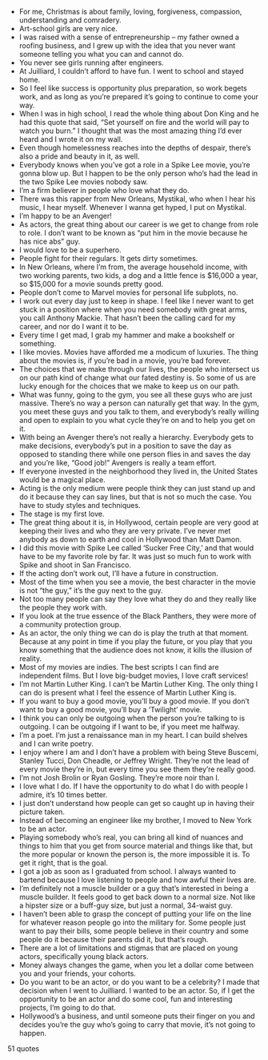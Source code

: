  - For me, Christmas is about family, loving, forgiveness, compassion, understanding and comradery.
 - Art-school girls are very nice.
 - I was raised with a sense of entrepreneurship – my father owned a roofing business, and I grew up with the idea that you never want someone telling you what you can and cannot do.
 - You never see girls running after engineers.
 - At Juilliard, I couldn’t afford to have fun. I went to school and stayed home.
 - So I feel like success is opportunity plus preparation, so work begets work, and as long as you’re prepared it’s going to continue to come your way.
 - When I was in high school, I read the whole thing about Don King and he had this quote that said, “Set yourself on fire and the world will pay to watch you burn.” I thought that was the most amazing thing I’d ever heard and I wrote it on my wall.
 - Even though homelessness reaches into the depths of despair, there’s also a pride and beauty in it, as well.
 - Everybody knows when you’ve got a role in a Spike Lee movie, you’re gonna blow up. But I happen to be the only person who’s had the lead in the two Spike Lee movies nobody saw.
 - I’m a firm believer in people who love what they do.
 - There was this rapper from New Orleans, Mystikal, who when I hear his music, I hear myself. Whenever I wanna get hyped, I put on Mystikal.
 - I’m happy to be an Avenger!
 - As actors, the great thing about our career is we get to change from role to role. I don’t want to be known as “put him in the movie because he has nice abs” guy.
 - I would love to be a superhero.
 - People fight for their regulars. It gets dirty sometimes.
 - In New Orleans, where I’m from, the average household income, with two working parents, two kids, a dog and a little fence is $16,000 a year, so $15,000 for a movie sounds pretty good.
 - People don’t come to Marvel movies for personal life subplots, no.
 - I work out every day just to keep in shape. I feel like I never want to get stuck in a position where when you need somebody with great arms, you call Anthony Mackie. That hasn’t been the calling card for my career, and nor do I want it to be.
 - Every time I get mad, I grab my hammer and make a bookshelf or something.
 - I like movies. Movies have afforded me a modicum of luxuries. The thing about the movies is, if you’re bad in a movie, you’re bad forever.
 - The choices that we make through our lives, the people who intersect us on our path kind of change what our fated destiny is. So some of us are lucky enough for the choices that we make to keep us on our path.
 - What was funny, going to the gym, you see all these guys who are just massive. There’s no way a person can naturally get that way. In the gym, you meet these guys and you talk to them, and everybody’s really willing and open to explain to you what cycle they’re on and to help you get on it.
 - With being an Avenger there’s not really a hierarchy. Everybody gets to make decisions, everybody’s put in a position to save the day as opposed to standing there while one person flies in and saves the day and you’re like, “Good job!” Avengers is really a team effort.
 - If everyone invested in the neighborhood they lived in, the United States would be a magical place.
 - Acting is the only medium were people think they can just stand up and do it because they can say lines, but that is not so much the case. You have to study styles and techniques.
 - The stage is my first love.
 - The great thing about it is, in Hollywood, certain people are very good at keeping their lives and who they are very private. I’ve never met anybody as down to earth and cool in Hollywood than Matt Damon.
 - I did this movie with Spike Lee called ‘Sucker Free City,’ and that would have to be my favorite role by far. It was just so much fun to work with Spike and shoot in San Francisco.
 - If the acting don’t work out, I’ll have a future in construction.
 - Most of the time when you see a movie, the best character in the movie is not “the guy,” it’s the guy next to the guy.
 - Not too many people can say they love what they do and they really like the people they work with.
 - If you look at the true essence of the Black Panthers, they were more of a community protection group.
 - As an actor, the only thing we can do is play the truth at that moment. Because at any point in time if you play the future, or you play that you know something that the audience does not know, it kills the illusion of reality.
 - Most of my movies are indies. The best scripts I can find are independent films. But I love big-budget movies, I love craft services!
 - I’m not Martin Luther King. I can’t be Martin Luther King. The only thing I can do is present what I feel the essence of Martin Luther King is.
 - If you want to buy a good movie, you’ll buy a good movie. If you don’t want to buy a good movie, you’ll buy a ‘Twilight’ movie.
 - I think you can only be outgoing when the person you’re talking to is outgoing. I can be outgoing if I want to be, if you meet me halfway.
 - I’m a poet. I’m just a renaissance man in my heart. I can build shelves and I can write poetry.
 - I enjoy where I am and I don’t have a problem with being Steve Buscemi, Stanley Tucci, Don Cheadle, or Jeffrey Wright. They’re not the lead of every movie they’re in, but every time you see them they’re really good.
 - I’m not Josh Brolin or Ryan Gosling. They’re more noir than I.
 - I love what I do. If I have the opportunity to do what I do with people I admire, it’s 10 times better.
 - I just don’t understand how people can get so caught up in having their picture taken.
 - Instead of becoming an engineer like my brother, I moved to New York to be an actor.
 - Playing somebody who’s real, you can bring all kind of nuances and things to him that you get from source material and things like that, but the more popular or known the person is, the more impossible it is. To get it right, that is the goal.
 - I got a job as soon as I graduated from school. I always wanted to bartend because I love listening to people and how awful their lives are.
 - I’m definitely not a muscle builder or a guy that’s interested in being a muscle builder. It feels good to get back down to a normal size. Not like a hipster size or a buff-guy size, but just a normal, 34-waist guy.
 - I haven’t been able to grasp the concept of putting your life on the line for whatever reason people go into the military for. Some people just want to pay their bills, some people believe in their country and some people do it because their parents did it, but that’s rough.
 - There are a lot of limitations and stigmas that are placed on young actors, specifically young black actors.
 - Money always changes the game, when you let a dollar come between you and your friends, your cohorts.
 - Do you want to be an actor, or do you want to be a celebrity? I made that decision when I went to Juilliard. I wanted to be an actor. So, if I get the opportunity to be an actor and do some cool, fun and interesting projects, I’m going to do that.
 - Hollywood’s a business, and until someone puts their finger on you and decides you’re the guy who’s going to carry that movie, it’s not going to happen.

51 quotes